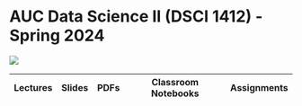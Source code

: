 # AUC Data Science II (DSCI 1412) - Spring 2024

![](https://media.gettyimages.com/id/860495432/vector/retro-wave-pattern-horizontal.jpg?s=2048x2048&w=gi&k=20&c=7ZOSRJAzFRHa0kOODyE5Jg0ryH2BsS2xzUA6rEltdjQ=)

| Lectures | Slides | PDFs | Classroom Notebooks | Assignments |
| - | - | - | - | - |

